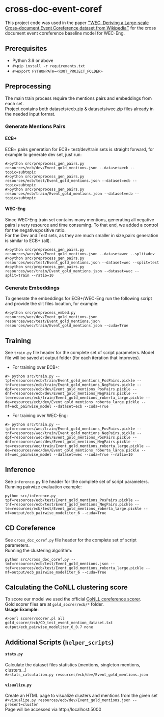 # cross-doc-event-coref
This project code was used in the paper <a href="https://arxiv.org/abs/2104.05022">״WEC: Deriving a Large-scale Cross-document Event Coreference dataset from Wikipedia״</a> for the cross document event coreference baseline model for WEC-Eng. 

## Prerequisites
- Python 3.6 or above<br/>
- `#>pip install -r requirements.txt`
- `#>export PYTHONPATH=<ROOT_PROJECT_FOLDER>`

## Preprocessing
The main train process require the mentions pairs and embeddings from each set.<br/>
Project contains both datasets/ecb.zip & datasets/wec.zip files already in the needed input format.  

### Generate Mentions Pairs
#### ECB+
ECB+ pairs generation for ECB+ test/dev/train sets is straight forward, for example to generate dev set, just run:<br/>
```
#>python src/preprocess_gen_pairs.py resources/ecb/dev/Event_gold_mentions.json --dataset=ecb --topic=subtopic
#>python src/preprocess_gen_pairs.py resources/ecb/test/Event_gold_mentions.json --dataset=ecb --topic=subtopic
#>python src/preprocess_gen_pairs.py resources/ecb/train/Event_gold_mentions.json --dataset=ecb --topic=subtopic
```

#### WEC-Eng
Since WEC-Eng train set contains many mentions, generating all negative pairs is very resource and time consuming.
 To that end, we added a control for the negative:positive ratio.<br/> 
 For the Dev and Test sets, as they are much smaller in size,pairs generation is similar to ECB+ (all).
 ```
#>python src/preprocess_gen_pairs.py resources/wec/dev/Event_gold_mentions.json --dataset=wec --split=dev
#>python src/preprocess_gen_pairs.py resources/wec/test/Event_gold_mentions.json --dataset=wec --split=test
#>python src/preprocess_gen_pairs.py resources/wec/train/Event_gold_mentions.json --dataset=wec --split=train --ratio=10
```

### Generate Embeddings
To generate the embeddings for ECB+/WEC-Eng run the following script and provide the slit files location, for example:<br/>
```
#>python src/preprocess_embed.py resources/wec/dev/Event_gold_mentions.json resources/wec/test/Event_gold_mentions.json resources/wec/train/Event_gold_mentions.json --cuda=True
```

## Training
See `train.py` file header for the complete set of script parameters.
Model file will be saved at output folder (for each iteration that improves).
- For training over ECB+:<br/>
```
#> python src/train.py --tpf=resources/ecb/train/Event_gold_mentions_PosPairs.pickle --tnf=resources/ecb/train/Event_gold_mentions_NegPairs.pickle --dpf=resources/ecb/dev/Event_gold_mentions_PosPairs.pickle --dnf=resources/ecb/dev/Event_gold_mentions_NegPairs.pickle --te=resources/ecb/train/Event_gold_mentions_roberta_large.pickle --de=resources/ecb/dev/Event_gold_mentions_roberta_large.pickle --mf=ecb_pairwise_model --dataset=ecb --cuda=True
```
- For training over WEC-Eng:<br/>
```
#> python src/train.py --tpf=resources/wec/train/Event_gold_mentions_PosPairs.pickle --tnf=resources/wec/train/Event_gold_mentions_NegPairs.pickle --dpf=resources/wec/dev/Event_gold_mentions_PosPairs.pickle --dnf=resources/wec/dev/Event_gold_mentions_NegPairs.pickle --te=resources/wec/train/Event_gold_mentions_roberta_large.pickle --de=resources/wec/dev/Event_gold_mentions_roberta_large.pickle --mf=wec_pairwise_model --dataset=wec --cuda=True --ratio=10
```

## Inference
See `inference.py` file header for the complete set of script parameters.
Running pairwize evaluation example:
```
python src/inference.py --tpf=resources/ecb/test/Event_gold_mentions_PosPairs.pickle --tnf=resources/ecb/test/Event_gold_mentions_NegPairs.pickle --te=resources/ecb/test/Event_gold_mentions_roberta_large.pickle --mf=output/ecb_pairwise_modeliter_6 --cuda=True
```

## CD Coreference
See `cross_doc_coref.py` file header for the complete set of script parameters.<br/>
Running the clustering algorithm:
```
python src/cross_doc_coref.py --tmf=resources/ecb/test/Event_gold_mentions.json --tef=resources/ecb/test/Event_gold_mentions_roberta_large.pickle --mf=output/ecb_pairwise_modeliter_6 --cuda=True
```

## Calculating the CoNLL clustering score
To score our model we used the official <a href="https://github.com/conll/reference-coreference-scorers">CoNLL coreference scorer</a>.<br/>
Gold scorer files are at `gold_socrer/ecb/*` folder.<br/>
**Usage Example**:

```
#>perl scorer/scorer.pl all gold_scorer/ecb/CD_test_event_mention_dataset.txt output/ecb_pairwise_modeliter_6_0.7 none
```
 

## Additional Scripts (`helper_scripts`)

#### `stats.py`
Calculate the dataset files statistics (mentions, singleton mentions, clusters...) <br/>
`#>stats_calculation.py resources/ecb/dev/Event_gold_mentions.json`

#### `visualize.py`
Create an HTML page to visualize clusters and mentions from the given set<br/>
`#>visualize.py resources/ecb/dev/Event_gold_mentions.json --present=cluster`<br/>
Page will be accessed via http://localhost:5000
